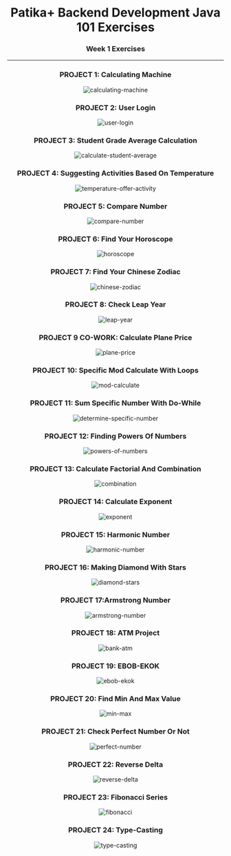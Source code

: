 # <div align="center">Patika+ Backend Development Java 101 Exercises</div>
### <div align="center">Week 1 Exercises</div>
---
<div align="center">
    <h3 align="center">PROJECT 1: Calculating Machine</h3>
    <img src="https://raw.githubusercontent.com/ferhatseker180/Patika-_Java101_Exercices/master/src/Week1/Week1_Project_Images/calculating%20machine.PNG" alt="calculating-machine">
</div>

<div align="center">
    <h3 align="center">PROJECT 2: User Login </h3>
    <img src="https://raw.githubusercontent.com/ferhatseker180/Patika-_Java101_Exercices/master/src/Week1/Week1_Project_Images/userlogin.PNG" alt="user-login">
</div>

<div align="center">
    <h3 align="center">PROJECT 3: Student Grade Average Calculation </h3>
    <img src="https://raw.githubusercontent.com/ferhatseker180/Patika-_Java101_Exercices/master/src/Week1/Week1_Project_Images/course-grade-calculation.PNG" alt="calculate-student-average">
</div>

<div align="center">
    <h3 align="center">PROJECT 4: Suggesting Activities Based On Temperature </h3>
    <img src="https://raw.githubusercontent.com/ferhatseker180/Patika-_Java101_Exercices/master/src/Week1/Week1_Project_Images/activity-by-temperature.PNG" alt="temperature-offer-activity">
</div>

<div align="center">
    <h3 align="center">PROJECT 5: Compare Number </h3>
    <img src="https://raw.githubusercontent.com/ferhatseker180/Patika-_Java101_Exercices/master/src/Week1/Week1_Project_Images/compare-number.PNG" alt="compare-number">
</div>

<div align="center">
    <h3 align="center">PROJECT 6: Find Your Horoscope </h3>
    <img src="https://raw.githubusercontent.com/ferhatseker180/Patika-_Java101_Exercices/master/src/Week1/Week1_Project_Images/horoscope.PNG" alt="horoscope">
</div>

<div align="center">
    <h3 align="center">PROJECT 7: Find Your Chinese Zodiac </h3>
    <img src="https://raw.githubusercontent.com/ferhatseker180/Patika-_Java101_Exercices/master/src/Week1/Week1_Project_Images/chinese-zodiac.PNG" alt="chinese-zodiac">
</div>

<div align="center">
    <h3 align="center">PROJECT 8: Check Leap Year </h3>
    <img src="https://raw.githubusercontent.com/ferhatseker180/Patika-_Java101_Exercices/master/src/Week1/Week1_Project_Images/leap-year.PNG" alt="leap-year">
</div>

<div align="center">
    <h3 align="center">PROJECT 9 CO-WORK: Calculate Plane Price </h3>
    <img src="https://raw.githubusercontent.com/ferhatseker180/Patika-_Java101_Exercices/master/src/Week1/Week1_Project_Images/plane-price.PNG" alt="plane-price">
</div>

<div align="center">
    <h3 align="center">PROJECT 10: Specific Mod Calculate With Loops </h3>
    <img src="https://raw.githubusercontent.com/ferhatseker180/Patika-_Java101_Exercices/master/src/Week1/Week1_Project_Images/find-even-number.PNG" alt="mod-calculate">
</div>

<div align="center">
    <h3 align="center">PROJECT 11: Sum Specific Number With Do-While </h3>
    <img src="https://raw.githubusercontent.com/ferhatseker180/Patika-_Java101_Exercices/master/src/Week1/Week1_Project_Images/sum-specific-number.PNG" alt="determine-specific-number">
</div>

<div align="center">
    <h3 align="center">PROJECT 12: Finding Powers Of Numbers </h3>
    <img src="https://raw.githubusercontent.com/ferhatseker180/Patika-_Java101_Exercices/master/src/Week1/Week1_Project_Images/multiples-of-number.PNG" alt="powers-of-numbers">
</div>

<div align="center">
    <h3 align="center">PROJECT 13: Calculate Factorial And Combination </h3>
    <img src="https://raw.githubusercontent.com/ferhatseker180/Patika-_Java101_Exercices/master/src/Week1/Week1_Project_Images/combination-calculate.PNG" alt="combination">
</div>

<div align="center">
    <h3 align="center">PROJECT 14: Calculate Exponent </h3>
    <img src="https://raw.githubusercontent.com/ferhatseker180/Patika-_Java101_Exercices/master/src/Week1/Week1_Project_Images/calculate-exponent.PNG" alt="exponent">
</div>

<div align="center">
    <h3 align="center">PROJECT 15: Harmonic Number </h3>
    <img src="https://raw.githubusercontent.com/ferhatseker180/Patika-_Java101_Exercices/master/src/Week1/Week1_Project_Images/harmonic-number.PNG" alt="harmonic-number">
</div>

<div align="center">
    <h3 align="center">PROJECT 16: Making Diamond With Stars </h3>
    <img src="https://raw.githubusercontent.com/ferhatseker180/Patika-_Java101_Exercices/master/src/Week1/Week1_Project_Images/build-star-delta.PNG" alt="diamond-stars">
</div>

<div align="center">
    <h3 align="center">PROJECT 17:Armstrong Number </h3>
    <img src="https://raw.githubusercontent.com/ferhatseker180/Patika-_Java101_Exercices/master/src/Week1/Week1_Project_Images/armstrong-number.PNG" alt="armstrong-number">
</div>

<div align="center">
    <h3 align="center">PROJECT 18: ATM Project </h3>
    <img src="https://raw.githubusercontent.com/ferhatseker180/Patika-_Java101_Exercices/master/src/Week1/Week1_Project_Images/atm-project.PNG" alt="bank-atm">
</div>

<div align="center">
    <h3 align="center">PROJECT 19: EBOB-EKOK </h3>
    <img src="https://raw.githubusercontent.com/ferhatseker180/Patika-_Java101_Exercices/master/src/Week1/Week1_Project_Images/ebob-ekok.PNG" alt="ebob-ekok">
</div>

<div align="center">
    <h3 align="center">PROJECT 20: Find Min And Max Value </h3>
    <img src="https://raw.githubusercontent.com/ferhatseker180/Patika-_Java101_Exercices/master/src/Week1/Week1_Project_Images/min-max.PNG" alt="min-max">
</div>

<div align="center">
    <h3 align="center">PROJECT 21: Check Perfect Number Or Not </h3>
    <img src="https://raw.githubusercontent.com/ferhatseker180/Patika-_Java101_Exercices/master/src/Week1/Week1_Project_Images/perfect-number.PNG" alt="perfect-number">
</div>

<div align="center">
    <h3 align="center">PROJECT 22: Reverse Delta </h3>
    <img src="https://raw.githubusercontent.com/ferhatseker180/Patika-_Java101_Exercices/master/src/Week1/Week1_Project_Images/reverse-delta.PNG" alt="reverse-delta">
</div>

<div align="center">
    <h3 align="center">PROJECT 23: Fibonacci Series </h3>
    <img src="https://raw.githubusercontent.com/ferhatseker180/Patika-_Java101_Exercices/master/src/Week1/Week1_Project_Images/fibonacci-series.PNG" alt="fibonacci">
</div>

<div align="center">
    <h3 align="center">PROJECT 24: Type-Casting </h3>
    <img src="https://raw.githubusercontent.com/ferhatseker180/Patika-_Java101_Exercices/master/src/Week1/Week1_Project_Images/type-casting.PNG" alt="type-casting">
</div>
    
</div>

